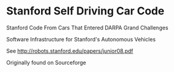 # Stanford Self Driving Car Code

Stanford Code From Cars That Entered DARPA Grand Challenges

Software Infrastructure for Stanford's Autonomous Vehicles

See http://robots.stanford.edu/papers/junior08.pdf

Originally found on Sourceforge
